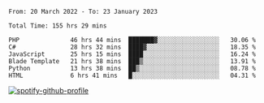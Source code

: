 <!--START_SECTION:waka-->

```text
From: 20 March 2022 - To: 23 January 2023

Total Time: 155 hrs 29 mins

PHP              46 hrs 44 mins  ███████▓░░░░░░░░░░░░░░░░░   30.06 %
C#               28 hrs 32 mins  ████▓░░░░░░░░░░░░░░░░░░░░   18.35 %
JavaScript       25 hrs 15 mins  ████░░░░░░░░░░░░░░░░░░░░░   16.24 %
Blade Template   21 hrs 38 mins  ███▒░░░░░░░░░░░░░░░░░░░░░   13.91 %
Python           13 hrs 38 mins  ██▒░░░░░░░░░░░░░░░░░░░░░░   08.78 %
HTML             6 hrs 41 mins   █░░░░░░░░░░░░░░░░░░░░░░░░   04.31 %
```

<!--END_SECTION:waka-->
[![spotify-github-profile](https://spotify-github-profile.vercel.app/api/view?uid=c00zprrvy9xiloa9qnco3hmng&cover_image=true&theme=novatorem&show_offline=false&background_color=121212&bar_color=53b14f&bar_color_cover=false)](https://spotify-github-profile.vercel.app/api/view?uid=c00zprrvy9xiloa9qnco3hmng&redirect=true)
